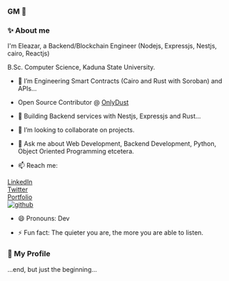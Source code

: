 ### GM 👋

### ✨ About me

I'm Eleazar, a Backend/Blockchain Engineer (Nodejs, Expressjs, Nestjs, cairo, Reactjs)

B.Sc. Computer Science, Kaduna State University.

- 🔭 I’m Engineering Smart Contracts (Cairo and Rust with Soroban) and APIs...

- Open Source Contributor @ <a target="_blank" href="https://app.onlydust.com/u/anonfedora">OnlyDust</a>

- 🌱 Building Backend services with Nestjs, Expressjs and Rust... 

- 👯 I’m looking to collaborate on projects.

- 💬 Ask me about Web Development, Backend Development, Python, Object Oriented Programming etcetera.

- 📫 Reach me: 

<a target="_blank" href="https://www.linkedin.com/in/eleazar-shekoaga-musa-09a70519a">LinkedIn</a>
<br>
<a target="_blank" href="https://mobile.twitter.com/MusaEleazar1">Twitter</a>
<br>
   <a target="_blank" href="https://super-basbousa-130d7c.netlify.app/
">Portfolio</a> <br>
 <a target="_blank" href="https://github.com/anonfedora">
![github](https://img.shields.io/badge/GitHub-000000?style=for-the-badge&logo=GitHub&logoColor=white)
</a>
- 😄 Pronouns: Dev

- ⚡ Fun fact: The quieter you are, the more you are able to listen.

### 💬 My Profile

...end, but just the beginning...











